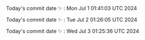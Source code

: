 Today's commit date ✨ : Mon Jul 1 01:41:03 UTC 2024 

Today's commit date ✨ : Tue Jul 2 01:26:05 UTC 2024 

Today's commit date ✨ : Wed Jul 3 01:25:36 UTC 2024 

